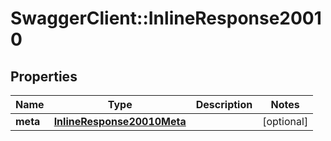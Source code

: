 # SwaggerClient::InlineResponse20010

## Properties
Name | Type | Description | Notes
------------ | ------------- | ------------- | -------------
**meta** | [**InlineResponse20010Meta**](InlineResponse20010Meta.md) |  | [optional] 


